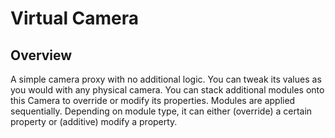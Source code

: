 # Virtual Camera

## Overview
A simple camera proxy with no additional logic. You can tweak its values as you would with any physical camera. You can stack additional modules onto this Camera to override or modify its properties. Modules are applied sequentially. Depending on module type, it can either (override) a certain property or (additive) modify a property.

